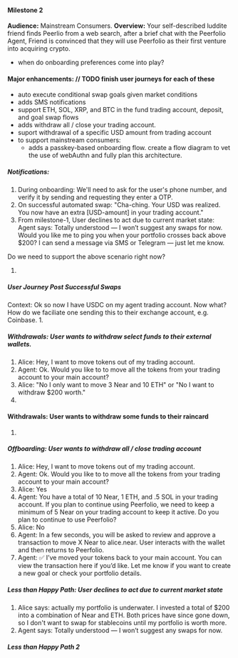 #### Milestone 2

<b>Audience:</b> Mainstream Consumers.
<b>Overview:</b> Your self-described luddite friend finds Peerlio from a web search, after a brief chat with the Peerfolio Agent, Friend is convinced that they will use Peerfolio as their first venture into acquiring crypto.


- when do onboarding preferences come into play?

#### Major enhancements: // TODO finish user journeys for each of these
- auto execute conditional swap goals given market conditions
- adds SMS notifications
- support ETH, SOL, XRP, and BTC in the fund trading account, deposit, and goal swap flows
- adds withdraw all / close your trading account.
- suport withdrawal of a specific USD amount from trading account
- to support mainstream consumers:
  - adds a passkey-based onboarding flow. create a flow diagram to vet the use of webAuthn and fully plan this architecture.


##### Notifications:
1. During onboarding: We'll need to ask for the user's phone number, and verify it by sending and requesting they enter a OTP.
1. On successful automated swap: "Cha-ching. Your USD was realized. You now have an extra [USD-amount] in your trading account."
1. From milestone-1, User declines to act due to current market state:
  Agent says: Totally understood — I won’t suggest any swaps for now. Would you like me to ping you when your portfolio crosses back above $200? I can send a message via SMS or Telegram — just let me know.

  Do we need to support the above scenario right now?

1.

##### User Journey Post Successful Swaps
Context: Ok so now I have USDC on my agent trading account. Now what? How do we faciliate one sending this to their exchange account, e.g. Coinbase.
1.


##### Withdrawals: User wants to withdraw select funds to their external wallets.
1. Alice: Hey, I want to move tokens out of my trading account.
1. Agent: Ok. Would you like to to move all the tokens from your trading account to your main account?
1. Alice: "No I only want to move 3 Near and 10 ETH" or "No I want to withdraw $200 worth."
1.


#### Withdrawals: User wants to withdraw some funds to their raincard
1.


##### Offboarding: User wants to withdraw all / close trading account
1. Alice: Hey, I want to move tokens out of my trading account.
1. Agent: Ok. Would you like to to move all the tokens from your trading account to your main account?
1. Alice: Yes
1. Agent: You have a total of 10 Near, 1 ETH, and .5 SOL in your trading account. If you plan to continue using Peerfolio, we need to keep a minimum of 5 Near on your trading account to keep it active. Do you plan to continue to use Peerfolio?
1. Alice: No
1. Agent: In a few seconds, you will be asked to review and approve a transaction to move X Near to alice.near.
User interacts with the wallet and then returns to Peerfolio.
1. Agent: ✅ I’ve moved your tokens back to your main account. You can view the transaction here if you’d like. Let me know if you want to create a new goal or check your portfolio details.


##### Less than Happy Path: User declines to act due to current market state
1. Alice says: actually my portfolio is underwater. I invested a total of $200 into a combination of Near and ETH. Both prices have since gone down, so I don't want to swap for stablecoins until my portfolio is worth more.
1. Agent says: Totally understood — I won’t suggest any swaps for now.


##### Less than Happy Path 2


